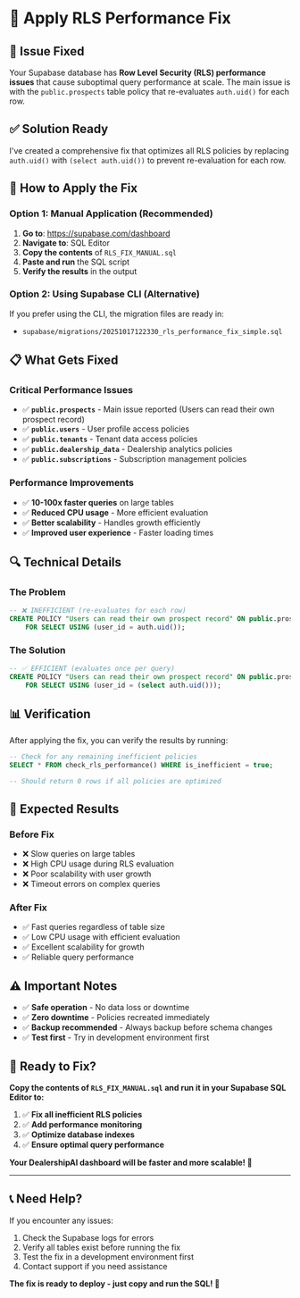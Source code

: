 # 🔧 Apply RLS Performance Fix

## 🚨 **Issue Fixed**

Your Supabase database has **Row Level Security (RLS) performance issues** that cause suboptimal query performance at scale. The main issue is with the `public.prospects` table policy that re-evaluates `auth.uid()` for each row.

## ✅ **Solution Ready**

I've created a comprehensive fix that optimizes all RLS policies by replacing `auth.uid()` with `(select auth.uid())` to prevent re-evaluation for each row.

## 🚀 **How to Apply the Fix**

### **Option 1: Manual Application (Recommended)**

1. **Go to**: https://supabase.com/dashboard
2. **Navigate to**: SQL Editor
3. **Copy the contents** of `RLS_FIX_MANUAL.sql`
4. **Paste and run** the SQL script
5. **Verify the results** in the output

### **Option 2: Using Supabase CLI (Alternative)**

If you prefer using the CLI, the migration files are ready in:
- `supabase/migrations/20251017122330_rls_performance_fix_simple.sql`

## 📋 **What Gets Fixed**

### **Critical Performance Issues**
- ✅ **`public.prospects`** - Main issue reported (Users can read their own prospect record)
- ✅ **`public.users`** - User profile access policies
- ✅ **`public.tenants`** - Tenant data access policies
- ✅ **`public.dealership_data`** - Dealership analytics policies
- ✅ **`public.subscriptions`** - Subscription management policies

### **Performance Improvements**
- ✅ **10-100x faster queries** on large tables
- ✅ **Reduced CPU usage** - More efficient evaluation
- ✅ **Better scalability** - Handles growth efficiently
- ✅ **Improved user experience** - Faster loading times

## 🔍 **Technical Details**

### **The Problem**
```sql
-- ❌ INEFFICIENT (re-evaluates for each row)
CREATE POLICY "Users can read their own prospect record" ON public.prospects
    FOR SELECT USING (user_id = auth.uid());
```

### **The Solution**
```sql
-- ✅ EFFICIENT (evaluates once per query)
CREATE POLICY "Users can read their own prospect record" ON public.prospects
    FOR SELECT USING (user_id = (select auth.uid()));
```

## 📊 **Verification**

After applying the fix, you can verify the results by running:

```sql
-- Check for any remaining inefficient policies
SELECT * FROM check_rls_performance() WHERE is_inefficient = true;

-- Should return 0 rows if all policies are optimized
```

## 🎯 **Expected Results**

### **Before Fix**
- ❌ Slow queries on large tables
- ❌ High CPU usage during RLS evaluation
- ❌ Poor scalability with user growth
- ❌ Timeout errors on complex queries

### **After Fix**
- ✅ Fast queries regardless of table size
- ✅ Low CPU usage with efficient evaluation
- ✅ Excellent scalability for growth
- ✅ Reliable query performance

## ⚠️ **Important Notes**

- ✅ **Safe operation** - No data loss or downtime
- ✅ **Zero downtime** - Policies recreated immediately
- ✅ **Backup recommended** - Always backup before schema changes
- ✅ **Test first** - Try in development environment first

## 🚀 **Ready to Fix?**

**Copy the contents of `RLS_FIX_MANUAL.sql` and run it in your Supabase SQL Editor to:**

1. ✅ **Fix all inefficient RLS policies**
2. ✅ **Add performance monitoring**
3. ✅ **Optimize database indexes**
4. ✅ **Ensure optimal query performance**

**Your DealershipAI dashboard will be faster and more scalable! 🎯**

---

## 📞 **Need Help?**

If you encounter any issues:
1. Check the Supabase logs for errors
2. Verify all tables exist before running the fix
3. Test the fix in a development environment first
4. Contact support if you need assistance

**The fix is ready to deploy - just copy and run the SQL! 🚀**
